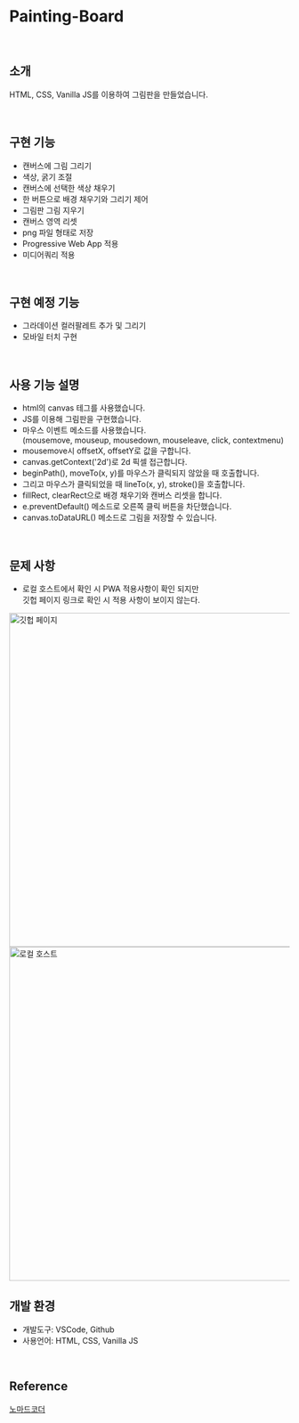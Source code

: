 # Painting-Board

<br>

## 소개
HTML, CSS, Vanilla JS를 이용하여 그림판을 만들었습니다.

<br>

## 구현 기능
  - 캔버스에 그림 그리기
  - 색상, 굵기 조절
  - 캔버스에 선택한 색상 채우기
  - 한 버튼으로 배경 채우기와 그리기 제어
  - 그림판 그림 지우기
  - 캔버스 영역 리셋
  - png 파일 형태로 저장
  - Progressive Web App 적용
  - 미디어쿼리 적용

  <br>

  ## 구현 예정 기능
  - 그라데이션 컬러팔레트 추가 및 그리기
  - 모바일 터치 구현

<br>

## 사용 기능 설명 
  - html의 canvas 테그를 사용했습니다.
  - JS를 이용해 그림판을 구현했습니다.
  - 마우스 이벤트 메소드를 사용했습니다.<br>
    (mousemove, mouseup, mousedown, mouseleave, click, contextmenu)
  - mousemove시 offsetX, offsetY로 값을 구합니다.
  - canvas.getContext('2d')로 2d 픽셀 접근합니다.
  - beginPath(), moveTo(x, y)를 마우스가 클릭되지 않았을 때 호출합니다.
  - 그리고 마우스가 클릭되었을 때 lineTo(x, y), stroke()을 호출합니다.
  - fillRect, clearRect으로 배경 채우기와 캔버스 리셋을 합니다.
  - e.preventDefault() 메소드로 오른쪽 클릭 버튼을 차단했습니다.
  - canvas.toDataURL() 메소드로 그림을 저장할 수 있습니다.

<br>

## 문제 사항
  - 로컬 호스트에서 확인 시 PWA 적용사항이 확인 되지만<br>깃헙 페이지 링크로 확인 시 적용 사항이 보이지 않는다.
  
  <img src="https://user-images.githubusercontent.com/93115007/148208379-9fc0bc37-ab3c-49b8-9962-95dde4fef4ac.png" alt="깃헙 페이지" width="600">
  <img src="https://user-images.githubusercontent.com/93115007/148208080-a1613cb3-d056-4bec-bdd3-5d05d52ed01e.png" alt="로컬 호스트" width="600">

<br>

## 개발 환경
  - 개발도구: VSCode, Github
  - 사용언어: HTML, CSS, Vanilla JS

<br>

## Reference
  [노마드코더](https://www.youtube.com/channel/UCUpJs89fSBXNolQGOYKn0YQ)